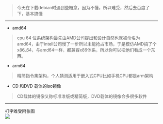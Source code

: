 > 今天在下载debian时遇到些概念，因为不懂，所以难受，然后去百度了下，基本搞懂
***
* amd64  
> cpu 64 位系统架构最先由AMD公司提出和设计自然也就被命名为amd64，由于intell公司慢了一步所以未能抢占市场，于是模仿AMD搞了个x86_64，与amd64一样，都兼容x86体系，所以你可以把他们看成一个东西。
* arm64  
> 精简指令集架构，个人猜测适用于嵌入式CPU比如手机CPU都是arm架构
* CD 和DVD 载体的iso镜像  
> CD载体的镜像又称标准准版或精简版，DVD载体的镜像会多很多软件  
***
打字难受附张图  
![](http://imgsrc.baidu.com/forum/w%3D580/sign=a49823b8d162853592e0d229a0ee76f2/b9b84aed2e738bd48cd4eb7ba58b87d6267ff98b.jpg)
